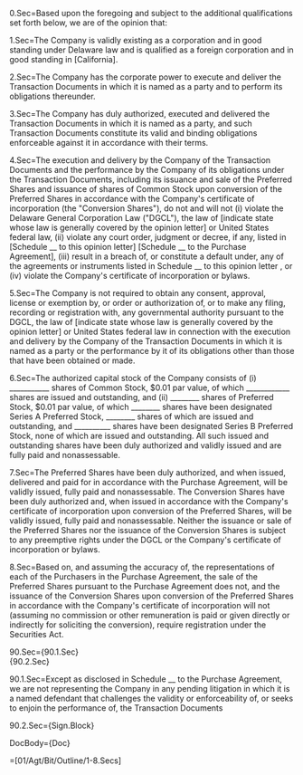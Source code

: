 0.Sec=Based upon the foregoing and subject to the additional qualifications set forth below, we are of the opinion that:

1.Sec=The Company is validly existing as a corporation  and in good standing under Delaware law and is qualified as a foreign corporation and in good standing in [California].

2.Sec=The Company has the corporate power to execute and deliver the Transaction Documents in which it is named as a party and to perform its obligations thereunder. 

3.Sec=The Company has duly authorized, executed and delivered the Transaction Documents in which it is named as a party, and such Transaction Documents constitute its valid and binding obligations  enforceable against it in accordance with their terms.  

4.Sec=The execution and delivery by the Company of the Transaction Documents and the performance by the Company of its obligations under the Transaction Documents, including its issuance and sale of the Preferred Shares and issuance of shares of Common Stock upon conversion of the Preferred Shares in accordance with the Company's certificate of incorporation (the "Conversion Shares"), do not and will not (i) violate the Delaware General Corporation Law ("DGCL"), the law of [indicate state whose law is generally covered by the opinion letter] or United States federal law,   (ii) violate any court order, judgment or decree, if any, listed in [Schedule __ to this opinion letter] [Schedule __ to the Purchase Agreement],  (iii) result in a breach of, or constitute a default under, any of the agreements or instruments listed in Schedule __ to this opinion letter ,  or (iv) violate the Company's certificate of incorporation or bylaws.

5.Sec=The Company is not required to obtain any consent, approval, license or exemption by, or order or authorization of, or to make any filing, recording or registration with, any governmental authority pursuant to the DGCL, the law of [indicate state whose law is generally covered by the opinion letter] or United States federal law in connection with the execution and delivery by the Company of the Transaction Documents in which it is named as a party or the performance by it of its obligations other than those that have been obtained or made. 

6.Sec=The authorized capital stock of the Company consists of (i) ___________ shares of Common Stock, $0.01 par value, of which ____________ shares are issued and outstanding, and (ii) ________ shares of Preferred Stock, $0.01 par value, of which ________ shares have been designated Series A Preferred Stock, ________ shares of which are issued and outstanding, and __________ shares have been designated Series B Preferred Stock, none of which are issued and outstanding.    All such issued and outstanding shares have been duly authorized and validly issued and are fully paid and nonassessable. 

7.Sec=The Preferred Shares have been duly authorized, and when issued, delivered and paid for in accordance with the Purchase Agreement, will be validly issued, fully paid and nonassessable.   The Conversion Shares have been duly authorized and, when issued in accordance with the Company's certificate of incorporation upon conversion of the Preferred Shares, will be validly issued, fully paid and nonassessable.   Neither the issuance or sale of the Preferred Shares nor the issuance of the Conversion Shares is subject to any preemptive rights under the DGCL or the Company's certificate of incorporation or bylaws. 

8.Sec=Based on, and assuming the accuracy of, the representations of each of the Purchasers in the Purchase Agreement, the sale of the Preferred Shares pursuant to the Purchase Agreement does not, and the issuance of the Conversion Shares upon conversion of the Preferred Shares in accordance with the Company's certificate of incorporation will not (assuming no commission or other remuneration is paid or given directly or indirectly for soliciting the conversion), require registration under the Securities Act.

90.Sec={90.1.Sec}<br>{90.2.Sec}

90.1.Sec=Except as disclosed in Schedule __ to the Purchase Agreement, we are not representing the Company in any pending litigation in which it is a named defendant that challenges the validity or enforceability of, or seeks to enjoin the performance of, the Transaction Documents

90.2.Sec={Sign.Block}

DocBody={Doc}

=[01/Agt/Bit/Outline/1-8.Secs]

